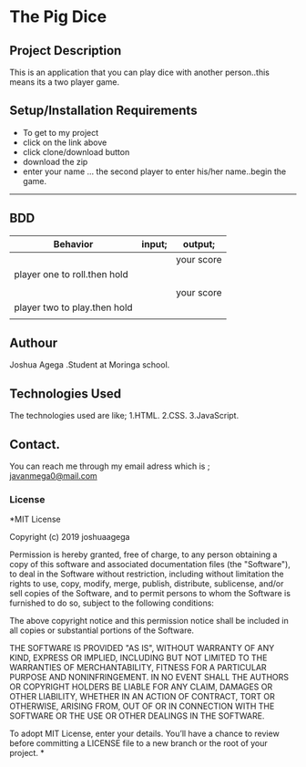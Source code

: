# The Pig Dice
## Project  Description
This is an application that you can play dice with another person..this means its a two player game.
## Setup/Installation Requirements
* To get to my project
* click on the link above
* click clone/download button
* download the zip
* enter your name ... the second player to enter his/her name..begin the game.
---
## BDD
| Behavior                     | input;            | output;              |
|------------------------------|-------------------|----------------------|
|                              |                   |  your score                    |
| player one to roll.then hold |                   |                       |
|                             |                    |                       |
|                             |                    |  your score           |
| player two to play.then hold|                    |                       |
|                             |                    |                       |


## Authour
 Joshua Agega .Student at Moringa school.
## Technologies Used
The technologies used are like;
   1.HTML.
   2.CSS.
   3.JavaScript.

## Contact.
You can reach me through my email adress which is ; javanmega0@mail.com
### License
*MIT License

Copyright (c) 2019 joshuaagega

Permission is hereby granted, free of charge, to any person obtaining a copy of this software and associated documentation files (the "Software"), to deal in the Software without restriction, including without limitation the rights to use, copy, modify, merge, publish, distribute, sublicense, and/or sell copies of the Software, and to permit persons to whom the Software is furnished to do so, subject to the following conditions:

The above copyright notice and this permission notice shall be included in all copies or substantial portions of the Software.

THE SOFTWARE IS PROVIDED "AS IS", WITHOUT WARRANTY OF ANY KIND, EXPRESS OR IMPLIED, INCLUDING BUT NOT LIMITED TO THE WARRANTIES OF MERCHANTABILITY, FITNESS FOR A PARTICULAR PURPOSE AND NONINFRINGEMENT. IN NO EVENT SHALL THE AUTHORS OR COPYRIGHT HOLDERS BE LIABLE FOR ANY CLAIM, DAMAGES OR OTHER LIABILITY, WHETHER IN AN ACTION OF CONTRACT, TORT OR OTHERWISE, ARISING FROM, OUT OF OR IN CONNECTION WITH THE SOFTWARE OR THE USE OR OTHER DEALINGS IN THE SOFTWARE.

To adopt MIT License, enter your details. You’ll have a chance to review before committing a LICENSE file to a new branch or the root of your project.
*

